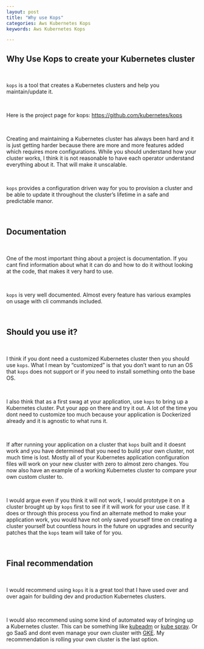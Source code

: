 ```yaml
---
layout: post
title: "Why use Kops"
categories: Aws Kubernetes Kops
keywords: Aws Kubernetes Kops

---
```


## Why Use Kops to create your Kubernetes cluster

&nbsp;

`kops` is a tool that creates a Kubernetes clusters and help you maintain/update it.

&nbsp;

Here is the project page for kops: <https://github.com/kubernetes/kops>

&nbsp;

Creating and maintaining a Kubernetes cluster has always been hard and it is just getting harder because there are more and more features added which requires more configurations. While you should understand how your cluster works, I think it is not reasonable to have each operator understand everything about it. That will make it unscalable.

&nbsp;

`kops` provides a configuration driven way for you to provision a cluster and be able to update it throughout the cluster’s lifetime in a safe and predictable manor.

&nbsp;

## Documentation

&nbsp;

One of the most important thing about a project is documentation. If you cant find information about what it can do and how to do it without looking at the code, that makes it very hard to use.

&nbsp;

`kops` is very well documented. Almost every feature has various examples on usage with cli commands included.

&nbsp;

## Should you use it?

&nbsp;

I think if you dont need a customized Kubernetes cluster then you should use `kops`. What I mean by “customized” is that you don’t want to run an OS that `kops` does not support or if you need to install something onto the base OS.

&nbsp;

I also think that as a first swag at your application, use `kops` to bring up a Kubernetes cluster. Put your app on there and try it out. A lot of the time you dont need to customize too much because your application is Dockerized already and it is agnostic to what runs it.

&nbsp;

If after running your application on a cluster that `kops` built and it doesnt work and you have determined that you need to build your own cluster, not much time is lost. Mostly all of your Kubernetes application configuration files will work on your new cluster with zero to almost zero changes. You now also have an example of a working Kubernetes cluster to compare your own custom cluster to.

&nbsp;

I would argue even if you think it will not work, I would prototype it on a cluster brought up by `kops` first to see if it will work for your use case. If it does or through this process you find an alternate method to make your application work, you would have not only saved yourself time on creating a cluster yourself but countless hours in the future on upgrades and security patches that the `kops` team will take of for you.

&nbsp;

## Final recommendation

&nbsp;

I would recommend using `kops` it is a great tool that I have used over and over again for building dev and production Kubernetes clusters.

&nbsp;

I would also recommend using some kind of automated way of bringing up a Kubernetes cluster. This can be something like [kubeadm][kubadm] or [kube spray][kube-spray]. Or go SaaS and dont even manage your own cluster with [GKE][gke]. My recommendation is rolling your own cluster is the last option.


[kubadm]: https://kubernetes.io/docs/setup/independent/create-cluster-kubeadm/
[kube-spray]: https://github.com/kubernetes-incubator/kubespray
[gke]: https://cloud.google.com/kubernetes-engine/